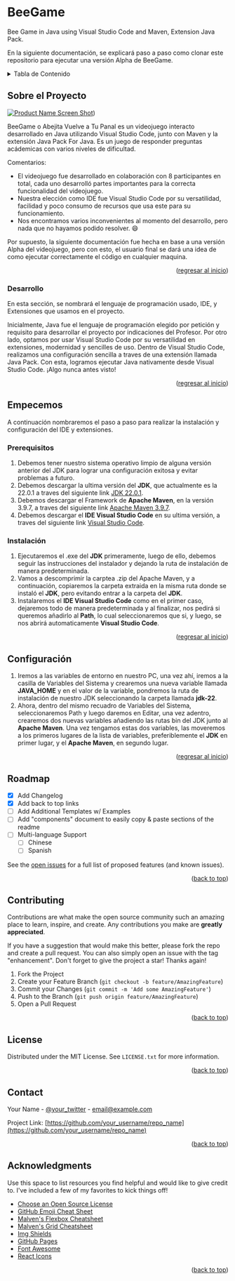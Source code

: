 <a name="readme-top"></a>
# BeeGame
Bee Game in Java using Visual Studio Code and Maven, Extension Java Pack.

En la siguiente documentación, se explicará paso a paso como clonar este repositorio para ejecutar una versión Alpha de BeeGame.

<!-- TABLE OF CONTENTS -->
<details>
  <summary>Tabla de Contenido</summary>
  <ol>
    <li>
      <a href="#about-the-project">Sobre el Proyecto</a>
      <ul>
        <li><a href="#hecho-con">Hecho con</a></li>
      </ul>
    </li>
    <li>
      <a href="#paso-a-paso">Paso a Paso</a>
      <ul>
        <li><a href="#prerequisitos">Prerequisitos</a></li>
        <li><a href="#instalación">Instalación</a></li>
      </ul>
    </li>
    <li><a href="#configuración">Configuración</a></li>
    <li><a href="#roadmap">Roadmap</a></li>
    <li><a href="#contributing">Contribuciones</a></li>
    <li><a href="#license">License</a></li>
    <li><a href="#contact">Contacto</a></li>
    <li><a href="#acknowledgments">Acknowledgments</a></li>
  </ol>
</details>



<!-- ABOUT THE PROJECT -->
## Sobre el Proyecto

[![Product Name Screen Shot][product-screenshot]]((https://imgur.com/yeuUeJA)))

BeeGame o Abejita Vuelve a Tu Panal es un videojuego interacto desarrollado en Java utilizando Visual Studio Code, junto con Maven y la extensión Java Pack For Java.
Es un juego de responder preguntas acádemicas con varios niveles de dificultad.

Comentarios:
* El videojuego fue desarrollado en colaboración con 8 participantes en total, cada uno desarrolló partes importantes para la correcta funcionalidad del videojuego.
* Nuestra elección como IDE fue Visual Studio Code por su versatilidad, facilidad y poco consumo de recursos que usa este para su funcionamiento.
* Nos encontramos varios inconvenientes al momento del desarrollo, pero nada que no hayamos podido resolver. :smile:

Por supuesto, la siguiente documentación fue hecha en base a una versión Alpha del videojuego, pero con esto, el usuario final se dará una idea de como ejecutar correctamente el código en cualquier maquina.

<p align="right">(<a href="#readme-top">regresar al inicio</a>)</p>



### Desarrollo

En esta sección, se nombrará el lenguaje de programación usado, IDE, y Extensiones que usamos en el proyecto.

Inicialmente, Java fue el lenguaje de programación elegido por petición y requisito para desarrollar el proyecto por indicaciones del Profesor.
Por otro lado, optamos por usar Visual Studio Code por su versatilidad en extensiones, modernidad y sencilles de uso. Dentro de Visual Studio Code, realizamos una configuración sencilla a traves de una extensión llamada Java Pack.
Con esta, logramos ejecutar Java nativamente desde Visual Studio Code. ¡Algo nunca antes visto! 

<p align="right">(<a href="#readme-top">regresar al inicio</a>)</p>



<!-- GETTING STARTED -->
## Empecemos

A continuación nombraremos el paso a paso para realizar la instalación y configuración del IDE y extensiones.

### Prerequisitos

1. Debemos tener nuestro sistema operativo limpio de alguna versión anterior del JDK para lograr una configuración exitosa y evitar problemas a futuro.
2. Debemos descargar la ultima versión del <strong>JDK</strong>, que actualmente es la 22.0.1 a traves del siguiente link <a href="https://www.oracle.com/co/java/technologies/downloads/#java22" target="-blank">JDK 22.0.1</a>.
3. Debemos descargar el Framework de <strong>Apache Maven</strong>, en la versión 3.9.7, a traves del siguiente link <a href="https://maven.apache.org/download.cgi" target="_blank">Apache Maven 3.9.7</a>.
4. Debemos descargar el <strong>IDE Visual Studio Code</strong> en su ultima versión, a traves del siguiente link <a href="https://code.visualstudio.com/" target="_blank">Visual Studio Code</a>.

### Instalación

1. Ejecutaremos el .exe del <strong>JDK</strong> primeramente, luego de ello, debemos seguir las instrucciones del instalador y dejando la ruta de instalación de manera predeterminada.
2. Vamos a descomprimir la carptea .zip del Apache Maven, y a continuación, copiaremos la carpeta extraida en la misma ruta donde se instaló el <strong>JDK</strong>, pero evitando entrar a la carpeta del <strong>JDK</strong>.
3. Instalaremos el <strong>IDE Visual Studio Code</strong> como en el primer caso, dejaremos todo de manera predeterminada y al finalizar, nos pedirá si queremos añadirlo al <strong>Path</strong>, lo cual seleccionaremos que si, y luego, se nos abrirá automaticamente <strong>Visual Studio Code</strong>.
  

<p align="right">(<a href="#readme-top">regresar al inicio</a>)</p>



<!-- Espacio para explicar la configuración de los recursos de desarrollo -->
## Configuración

1. Iremos a las variables de entorno en nuestro PC, una vez ahí, iremos a la casilla de Variables del Sistema y crearemos una nueva variable llamada <strong>JAVA_HOME</strong> y en el valor de la variable, pondremos la ruta de instalación de nuestro JDK seleccionando la carpeta llamada <strong>jdk-22</strong>.
2. Ahora, dentro del mismo recuadro de Variables del Sistema, seleccionaremos Path y luego daremos en Editar, una vez adentro, crearemos dos nuevas variables añadiendo las rutas bin del JDK junto al <strong>Apache Maven</strong>. Una vez tengamos estas dos variables, las moveremos a los primeros lugares de la lista de variables, preferiblemente el <strong>JDK</strong> en primer lugar, y el <strong>Apache Maven</strong>, en segundo lugar.

<p align="right">(<a href="#readme-top">regresar al inicio</a>)</p>



<!-- ROADMAP -->
## Roadmap

- [x] Add Changelog
- [x] Add back to top links
- [ ] Add Additional Templates w/ Examples
- [ ] Add "components" document to easily copy & paste sections of the readme
- [ ] Multi-language Support
    - [ ] Chinese
    - [ ] Spanish

See the [open issues](https://github.com/othneildrew/Best-README-Template/issues) for a full list of proposed features (and known issues).

<p align="right">(<a href="#readme-top">back to top</a>)</p>



<!-- CONTRIBUTING -->
## Contributing

Contributions are what make the open source community such an amazing place to learn, inspire, and create. Any contributions you make are **greatly appreciated**.

If you have a suggestion that would make this better, please fork the repo and create a pull request. You can also simply open an issue with the tag "enhancement".
Don't forget to give the project a star! Thanks again!

1. Fork the Project
2. Create your Feature Branch (`git checkout -b feature/AmazingFeature`)
3. Commit your Changes (`git commit -m 'Add some AmazingFeature'`)
4. Push to the Branch (`git push origin feature/AmazingFeature`)
5. Open a Pull Request

<p align="right">(<a href="#readme-top">back to top</a>)</p>



<!-- LICENSE -->
## License

Distributed under the MIT License. See `LICENSE.txt` for more information.

<p align="right">(<a href="#readme-top">back to top</a>)</p>



<!-- CONTACT -->
## Contact

Your Name - [@your_twitter](https://twitter.com/your_username) - email@example.com

Project Link: [https://github.com/your_username/repo_name](https://github.com/your_username/repo_name)

<p align="right">(<a href="#readme-top">back to top</a>)</p>



<!-- ACKNOWLEDGMENTS -->
## Acknowledgments

Use this space to list resources you find helpful and would like to give credit to. I've included a few of my favorites to kick things off!

* [Choose an Open Source License](https://choosealicense.com)
* [GitHub Emoji Cheat Sheet](https://www.webpagefx.com/tools/emoji-cheat-sheet)
* [Malven's Flexbox Cheatsheet](https://flexbox.malven.co/)
* [Malven's Grid Cheatsheet](https://grid.malven.co/)
* [Img Shields](https://shields.io)
* [GitHub Pages](https://pages.github.com)
* [Font Awesome](https://fontawesome.com)
* [React Icons](https://react-icons.github.io/react-icons/search)

<p align="right">(<a href="#readme-top">back to top</a>)</p>



<!-- MARKDOWN LINKS & IMAGES -->
<!-- https://www.markdownguide.org/basic-syntax/#reference-style-links -->
[contributors-shield]: https://img.shields.io/github/contributors/othneildrew/Best-README-Template.svg?style=for-the-badge
[contributors-url]: https://github.com/othneildrew/Best-README-Template/graphs/contributors
[forks-shield]: https://img.shields.io/github/forks/othneildrew/Best-README-Template.svg?style=for-the-badge
[forks-url]: https://github.com/othneildrew/Best-README-Template/network/members
[stars-shield]: https://img.shields.io/github/stars/othneildrew/Best-README-Template.svg?style=for-the-badge
[stars-url]: https://github.com/othneildrew/Best-README-Template/stargazers
[issues-shield]: https://img.shields.io/github/issues/othneildrew/Best-README-Template.svg?style=for-the-badge
[issues-url]: https://github.com/othneildrew/Best-README-Template/issues
[license-shield]: https://img.shields.io/github/license/othneildrew/Best-README-Template.svg?style=for-the-badge
[license-url]: https://github.com/othneildrew/Best-README-Template/blob/master/LICENSE.txt
[linkedin-shield]: https://img.shields.io/badge/-LinkedIn-black.svg?style=for-the-badge&logo=linkedin&colorB=555
[linkedin-url]: https://linkedin.com/in/othneildrew
[product-screenshot]: images/screenshot.png
[Next.js]: https://img.shields.io/badge/next.js-000000?style=for-the-badge&logo=nextdotjs&logoColor=white
[Next-url]: https://nextjs.org/
[React.js]: https://img.shields.io/badge/React-20232A?style=for-the-badge&logo=react&logoColor=61DAFB
[React-url]: https://reactjs.org/
[Vue.js]: https://img.shields.io/badge/Vue.js-35495E?style=for-the-badge&logo=vuedotjs&logoColor=4FC08D
[Vue-url]: https://vuejs.org/
[Angular.io]: https://img.shields.io/badge/Angular-DD0031?style=for-the-badge&logo=angular&logoColor=white
[Angular-url]: https://angular.io/
[Svelte.dev]: https://img.shields.io/badge/Svelte-4A4A55?style=for-the-badge&logo=svelte&logoColor=FF3E00
[Svelte-url]: https://svelte.dev/
[Laravel.com]: https://img.shields.io/badge/Laravel-FF2D20?style=for-the-badge&logo=laravel&logoColor=white
[Laravel-url]: https://laravel.com
[Bootstrap.com]: https://img.shields.io/badge/Bootstrap-563D7C?style=for-the-badge&logo=bootstrap&logoColor=white
[Bootstrap-url]: https://getbootstrap.com
[JQuery.com]: https://img.shields.io/badge/jQuery-0769AD?style=for-the-badge&logo=jquery&logoColor=white
[JQuery-url]: https://jquery.com 
